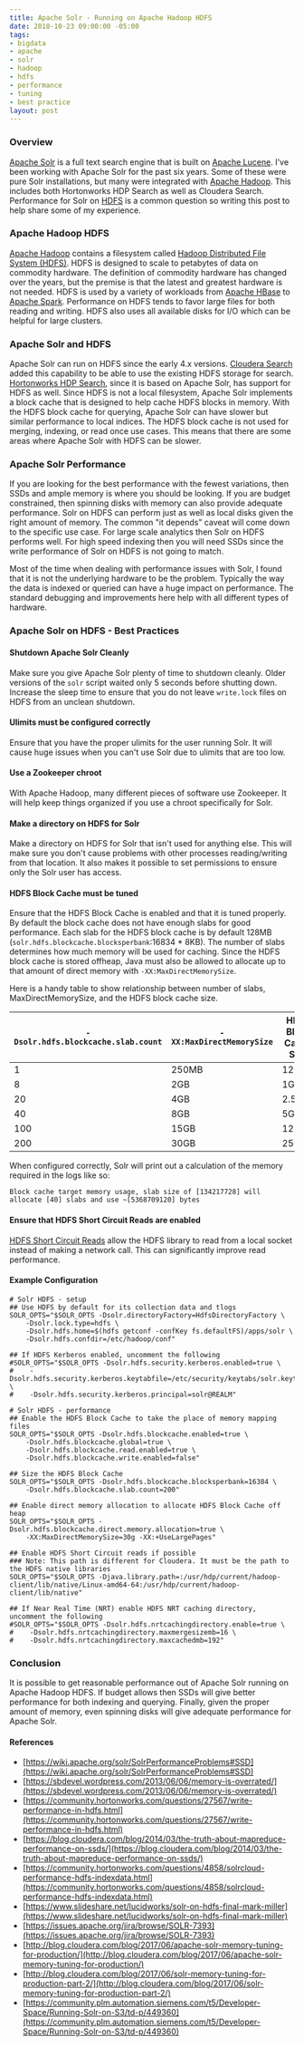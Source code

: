 ```yaml
---
title: Apache Solr - Running on Apache Hadoop HDFS
date: 2018-10-23 09:00:00 -05:00
tags:
- bigdata
- apache
- solr
- hadoop
- hdfs
- performance
- tuning
- best practice
layout: post
---
```


### Overview
[Apache Solr](https://lucene.apache.org/solr) is a full text search engine that is built on [Apache Lucene](https://lucene.apache.org/solr/). I've been working with Apache Solr for the past six years. Some of these were pure Solr installations, but many were integrated with [Apache Hadoop](). This includes both Hortonworks HDP Search as well as Cloudera Search. Performance for Solr on [HDFS]() is a common question so writing this post to help share some of my experience.

### Apache Hadoop HDFS
[Apache Hadoop]() contains a filesystem called [Hadoop Distributed File System (HDFS)](). HDFS is designed to scale to petabytes of data on commodity hardware. The definition of commodity hardware has changed over the years, but the premise is that the latest and greatest hardware is not needed. HDFS is used by a variety of workloads from [Apache HBase]() to [Apache Spark](). Performance on HDFS tends to favor large files for both reading and writing. HDFS also uses all available disks for I/O which can be helpful for large clusters. 

### Apache Solr and HDFS
Apache Solr can run on HDFS since the early 4.x versions. [Cloudera Search]() added this capability to be able to use the existing HDFS storage for search. [Hortonworks HDP Search](), since it is based on Apache Solr, has support for HDFS as well. Since HDFS is not a local filesystem, Apache Solr implements a block cache that is designed to help cache HDFS blocks in memory. With the HDFS block cache for querying, Apache Solr can have slower but similar performance to local indices. The HDFS block cache is not used for merging, indexing, or read once use cases. This means that there are some areas where Apache Solr with HDFS can be slower.

### Apache Solr Performance
If you are looking for the best performance with the fewest variations, then SSDs and ample memory is where you should be looking. If you are budget constrained, then spinning disks with memory can also provide adequate performance. Solr on HDFS can perform just as well as local disks given the right amount of memory. The common "it depends" caveat will come down to the specific use case. For large scale analytics then Solr on HDFS performs well. For high speed indexing then you will need SSDs since the write performance of Solr on HDFS is not going to match.

Most of the time when dealing with performance issues with Solr, I found that it is not the underlying hardware to be the problem. Typically the way the data is indexed or queried can have a huge impact on performance. The standard debugging and improvements here help with all different types of hardware.

### Apache Solr on HDFS - Best Practices
#### Shutdown Apache Solr Cleanly
Make sure you give Apache Solr plenty of time to shutdown cleanly. Older versions of the `solr` script waited only 5 seconds before shutting down. Increase the sleep time to ensure that you do not leave `write.lock` files on HDFS from an unclean shutdown.

#### Ulimits must be configured correctly
Ensure that you have the proper ulimits for the user running Solr. It will cause huge issues when you can't use Solr due to ulimits that are too low.

#### Use a Zookeeper chroot
With Apache Hadoop, many different pieces of software use Zookeeper. It will help keep things organized if you use a chroot specifically for Solr.

#### Make a directory on HDFS for Solr
Make a directory on HDFS for Solr that isn't used for anything else. This will make sure you don't cause problems with other processes reading/writing from that location. It also makes it possible to set permissions to ensure only the Solr user has access.

#### HDFS Block Cache must be tuned
Ensure that the HDFS Block Cache is enabled and that it is tuned properly. By default the block cache does not have enough slabs for good performance. Each slab for the HDFS block cache is by default 128MB (`solr.hdfs.blockcache.blocksperbank`:16834 * 8KB). The number of slabs determines how much memory will be used for caching. Since the HDFS block cache is stored offheap, Java must also be allowed to allocate up to that amount of direct memory with `-XX:MaxDirectMemorySize`.

Here is a handy table to show relationship between number of slabs, MaxDirectMemorySize, and the HDFS block cache size.

|`-Dsolr.hdfs.blockcache.slab.count`|`-XX:MaxDirectMemorySize`|HDFS Block Cache Size|
|-----------------------------------|-------------------------|---------------------|
| 1                                 | 250MB                   | 128MB               |
| 8                                 | 2GB                     | 1GB                 |
| 20                                | 4GB                     | 2.5GB               |
| 40                                | 8GB                     | 5GB                 |
| 100                               | 15GB                    | 12.5GB              |
| 200                               | 30GB                    | 25GB                |

When configured correctly, Solr will print out a calculation of the memory required in the logs like so:

```
Block cache target memory usage, slab size of [134217728] will allocate [40] slabs and use ~[5368709120] bytes
```

#### Ensure that HDFS Short Circuit Reads are enabled
[HDFS Short Circuit Reads]() allow the HDFS library to read from a local socket instead of making a network call. This can significantly improve read performance.

#### Example Configuration
```
# Solr HDFS - setup
## Use HDFS by default for its collection data and tlogs
SOLR_OPTS="$SOLR_OPTS -Dsolr.directoryFactory=HdfsDirectoryFactory \
    -Dsolr.lock.type=hdfs \
    -Dsolr.hdfs.home=$(hdfs getconf -confKey fs.defaultFS)/apps/solr \
    -Dsolr.hdfs.confdir=/etc/hadoop/conf"

## If HDFS Kerberos enabled, uncomment the following
#SOLR_OPTS="$SOLR_OPTS -Dsolr.hdfs.security.kerberos.enabled=true \
#    -Dsolr.hdfs.security.kerberos.keytabfile=/etc/security/keytabs/solr.keytab \
#    -Dsolr.hdfs.security.kerberos.principal=solr@REALM"

# Solr HDFS - performance
## Enable the HDFS Block Cache to take the place of memory mapping files
SOLR_OPTS="$SOLR_OPTS -Dsolr.hdfs.blockcache.enabled=true \
    -Dsolr.hdfs.blockcache.global=true \
    -Dsolr.hdfs.blockcache.read.enabled=true \
    -Dsolr.hdfs.blockcache.write.enabled=false"

## Size the HDFS Block Cache
SOLR_OPTS="$SOLR_OPTS -Dsolr.hdfs.blockcache.blocksperbank=16384 \
    -Dsolr.hdfs.blockcache.slab.count=200"

## Enable direct memory allocation to allocate HDFS Block Cache off heap
SOLR_OPTS="$SOLR_OPTS -Dsolr.hdfs.blockcache.direct.memory.allocation=true \
    -XX:MaxDirectMemorySize=30g -XX:+UseLargePages"

## Enable HDFS Short Circuit reads if possible
### Note: This path is different for Cloudera. It must be the path to the HDFS native libraries
SOLR_OPTS="$SOLR_OPTS -Djava.library.path=:/usr/hdp/current/hadoop-client/lib/native/Linux-amd64-64:/usr/hdp/current/hadoop-client/lib/native"

## If Near Real Time (NRT) enable HDFS NRT caching directory, uncomment the following
#SOLR_OPTS="$SOLR_OPTS -Dsolr.hdfs.nrtcachingdirectory.enable=true \
#    -Dsolr.hdfs.nrtcachingdirectory.maxmergesizemb=16 \
#    -Dsolr.hdfs.nrtcachingdirectory.maxcachedmb=192"
```

### Conclusion
It is possible to get reasonable performance out of Apache Solr running on Apache Hadoop HDFS. If budget allows then SSDs will give better performance for both indexing and querying. Finally, given the proper amount of memory, even spinning disks will give adequate performance for Apache Solr.

#### References
* [https://wiki.apache.org/solr/SolrPerformanceProblems#SSD](https://wiki.apache.org/solr/SolrPerformanceProblems#SSD)
* [https://sbdevel.wordpress.com/2013/06/06/memory-is-overrated/](https://sbdevel.wordpress.com/2013/06/06/memory-is-overrated/)
* [https://community.hortonworks.com/questions/27567/write-performance-in-hdfs.html](https://community.hortonworks.com/questions/27567/write-performance-in-hdfs.html)
* [https://blog.cloudera.com/blog/2014/03/the-truth-about-mapreduce-performance-on-ssds/](https://blog.cloudera.com/blog/2014/03/the-truth-about-mapreduce-performance-on-ssds/)
* [https://community.hortonworks.com/questions/4858/solrcloud-performance-hdfs-indexdata.html](https://community.hortonworks.com/questions/4858/solrcloud-performance-hdfs-indexdata.html)
* [https://www.slideshare.net/lucidworks/solr-on-hdfs-final-mark-miller](https://www.slideshare.net/lucidworks/solr-on-hdfs-final-mark-miller)
* [https://issues.apache.org/jira/browse/SOLR-7393](https://issues.apache.org/jira/browse/SOLR-7393)
* [http://blog.cloudera.com/blog/2017/06/apache-solr-memory-tuning-for-production/](http://blog.cloudera.com/blog/2017/06/apache-solr-memory-tuning-for-production/)
* [http://blog.cloudera.com/blog/2017/06/solr-memory-tuning-for-production-part-2/](http://blog.cloudera.com/blog/2017/06/solr-memory-tuning-for-production-part-2/)
* [https://community.plm.automation.siemens.com/t5/Developer-Space/Running-Solr-on-S3/td-p/449360](https://community.plm.automation.siemens.com/t5/Developer-Space/Running-Solr-on-S3/td-p/449360)

